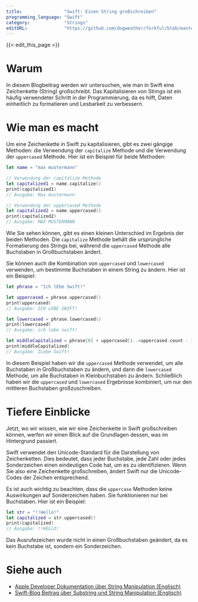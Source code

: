 ```yaml
---
title:                "Swift: Einen String großschreiben"
programming_language: "Swift"
category:             "Strings"
editURL:              "https://github.com/dogweather/forkful/blob/master/content/de/swift/capitalizing-a-string.md"
---
```


{{< edit_this_page >}}

# Warum 
In diesem Blogbeitrag werden wir untersuchen, wie man in Swift eine Zeichenkette (String) großschreibt. Das Kapitalisieren von Strings ist ein häufig verwendeter Schritt in der Programmierung, da es hilft, Daten einheitlich zu formatieren und Lesbarkeit zu verbessern.

# Wie man es macht 
Um eine Zeichenkette in Swift zu kapitalisieren, gibt es zwei gängige Methoden: die Verwendung der `capitalize` Methode und die Verwendung der `uppercased` Methode. Hier ist ein Beispiel für beide Methoden:

```Swift
let name = "max mustermann"

// Verwendung der capitalize Methode
let capitalized1 = name.capitalize()
print(capitalized1)
// Ausgabe: Max mustermann

// Verwendung der uppercased Methode
let capitalized2 = name.uppercased()
print(capitalized2)
// Ausgabe: MAX MUSTERMANN

```

Wie Sie sehen können, gibt es einen kleinen Unterschied im Ergebnis der beiden Methoden. Die `capitalize` Methode behält die ursprüngliche Formatierung des Strings bei, während die `uppercased` Methode alle Buchstaben in Großbuchstaben ändert.

Sie können auch die Kombination von `uppercased` und `lowercased` verwenden, um bestimmte Buchstaben in einem String zu ändern. Hier ist ein Beispiel:

```Swift
let phrase = "Ich lEbe Swift!"

let uppercased = phrase.uppercased()
print(uppercased)
// Ausgabe: ICH LEBE SWIFT!

let lowercased = phrase.lowercased()
print(lowercased)
// Ausgabe: ich lebe swift!

let middleCapitalized = phrase[0] + uppercased[1..<uppercased.count - 1] + phrase[phrase.count - 1]
print(middleCapitalized)
// Ausgabe: ILebe Swift!

```

In diesem Beispiel haben wir die `uppercased` Methode verwendet, um alle Buchstaben in Großbuchstaben zu ändern, und dann die `lowercased` Methode, um alle Buchstaben in Kleinbuchstaben zu ändern. Schließlich haben wir die  `uppercased` und `lowercased` Ergebnisse kombiniert, um nur den mittleren Buchstaben großzuschreiben.

# Tiefere Einblicke 
Jetzt, wo wir wissen, wie wir eine Zeichenkette in Swift großschreiben können, werfen wir einen Blick auf die Grundlagen dessen, was im Hintergrund passiert.

Swift verwendet den Unicode-Standard für die Darstellung von Zeichenketten. Dies bedeutet, dass jeder Buchstabe, jede Zahl oder jedes Sonderzeichen einen eindeutigen Code hat, um es zu identifizieren. Wenn Sie also eine Zeichenkette großschreiben, ändert Swift nur die Unicode-Codes der Zeichen entsprechend.

Es ist auch wichtig zu beachten, dass die `uppercase` Methoden keine Auswirkungen auf Sonderzeichen haben. Sie funktionieren nur bei Buchstaben. Hier ist ein Beispiel:

```Swift
let str = "!!Hello!"
let capitalized = str.uppercased()
print(capitalized)
// Ausgabe: !!HELLO!

```

Das Ausrufezeichen wurde nicht in einen Großbuchstaben geändert, da es kein Buchstabe ist, sondern ein Sonderzeichen.

# Siehe auch
- [Apple Developer Dokumentation über String Manipulation (Englisch)](https://developer.apple.com/documentation/swift/string)
- [Swift-Blog Beitrag über Substring und String Manipulation (Englisch)](https://swift.org/blog/substring/)